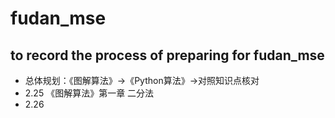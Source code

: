 # fudan_mse
## to record the process of preparing for fudan_mse
- 总体规划：《图解算法》->《Python算法》->对照知识点核对
- 2.25 《图解算法》第一章 二分法
- 2.26



